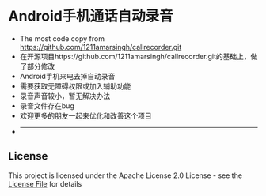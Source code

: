 # Android手机通话自动录音

* The most code copy from https://github.com/1211amarsingh/callrecorder.git
* 在开源项目https://github.com/1211amarsingh/callrecorder.git的基础上，做了部分修改
* Android手机来电去掉自动录音
* 需要获取无障碍权限或加入辅助功能
* 录音声音较小，暂无解决办法
* 录音文件存在bug
* 欢迎更多的朋友一起来优化和改善这个项目
* -------------------------------

## License
This project is licensed under the Apache License 2.0 License - see the [License File](LICENSE) for details